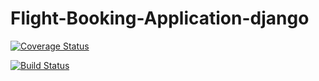 # Flight-Booking-Application-django
[![Coverage Status](https://coveralls.io/repos/github/dkam26/Flight-Booking-Application-django/badge.svg)](https://coveralls.io/github/dkam26/Flight-Booking-Application-django)

[![Build Status](https://travis-ci.org/dkam26/Flight-Booking-Application-django.svg?branch=develop)](https://travis-ci.org/dkam26/Flight-Booking-Application-django)